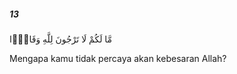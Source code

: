 ##### 13

<span class="ayah">مَّا لَكُمْ لَا تَرْجُونَ لِلَّهِ وَقَارًۭا</span>

<span class="ayah_translation">Mengapa kamu tidak percaya akan kebesaran Allah?</span>
